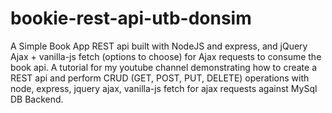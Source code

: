 # bookie-rest-api-utb-donsim
A Simple Book App REST api built with NodeJS and express, and jQuery Ajax + vanilla-js fetch (options to choose) for Ajax requests to consume the book api. A tutorial for my youtube channel demonstrating how to create a REST api and perform CRUD (GET, POST, PUT, DELETE) operations with node, express, jquery ajax, vanilla-js fetch for ajax requests against MySql DB Backend.
